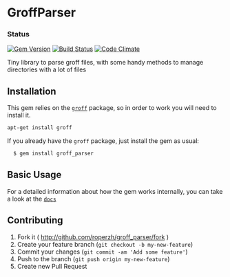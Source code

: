 # GroffParser

### Status
[![Gem Version](https://badge.fury.io/rb/groff_parser.png)](http://badge.fury.io/rb/groff_parser)
[![Build Status](https://secure.travis-ci.org/roperzh/groff_parser.png?branch=master)](http://travis-ci.org/roperzh/groff_parser?branch=master)
[![Code Climate](https://codeclimate.com/github/roperzh/groff_parser.png)](https://codeclimate.com/github/roperzh/groff_parser)

Tiny library to parse groff files, with some handy methods to manage directories with a lot of files

## Installation

This gem relies on the [`groff`](http://savannah.gnu.org/projects/groff) package, so in order to work you will need to install it.

```bash
apt-get install groff
```

If you already have the `groff` package, just install the gem as usual:

```bash
  $ gem install groff_parser
```

## Basic Usage

For a detailed information about how the gem works internally, you can take a look at the [`docs`](http://rubydoc.info/gems/groff_parser)

## Contributing

1. Fork it ( http://github.com/roperzh/groff_parser/fork )
2. Create your feature branch (`git checkout -b my-new-feature`)
3. Commit your changes (`git commit -am 'Add some feature'`)
4. Push to the branch (`git push origin my-new-feature`)
5. Create new Pull Request
